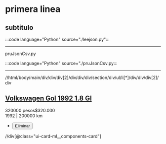 # primera linea

## subtitulo

:::code language="Python" source="./leejson.py":::

---

pruJsonCsv.py

:::code language="Python" source="./pruJsonCsv.py:::

---


//html/body/main/div/div/div[2]/div/div/div/section/div/ul/li[*]/div/div/div[2]/div

<h2 class="ui-card-ml-label ui-card-ml-title"><a class="ui-card-ml__link" href="https://auto.mercadolibre.com.ar/MLA-1146207311-volkswagen-gol-1992-18-gl-_JM#backend=item_decorator&amp;backend_type=function&amp;client=bookmarks-polycard">Volkswagen Gol 1992 1.8 Gl</a></h2><div class="ui-card-ml-price"><div class="ui-card-ml-price__second-line"><span class="price-tag ui-card-ml-price__part"><span class="price-tag-text-sr-only">320000 pesos</span><span class="price-tag-amount" aria-hidden="true"><span class="price-tag-symbol">$</span><span class="price-tag-fraction">320.000</span></span></span></div></div><span class="ui-card-ml-label ui-card-ml-attributes">1992 | 200000 km</span><div class="ui-card-ml-actions"><ul class="ui-card-ml-actions__content"><li class="ui-card-ml-actions__content-item"><div><form class="ui-card-ml-action-button"><button type="submit" class="ui-card-ml-action-button" aria-label="Eliminar"><span class="ui-card-ml-label">Eliminar</span></button><input type="hidden" name="item_id" value="MLA1146207311"></form></div></li></ul></div>

//div[@class="ui-card-ml__components-card"]
